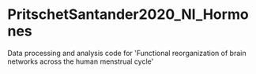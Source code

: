 # PritschetSantander2020_NI_Hormones
Data processing and analysis code for 'Functional reorganization of brain networks across the human menstrual cycle'
